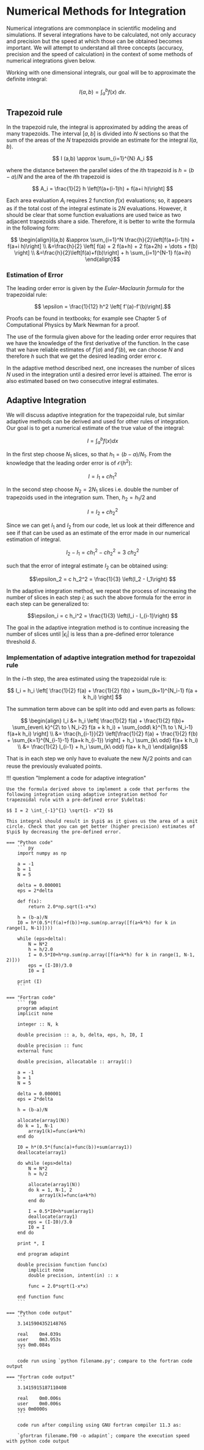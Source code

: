 # Numerical Methods for Integration

Numerical integrations are commonplace in scientific modeling and simulations. If several integrations have to be calculated, not only accuracy and precision but the speed at which those can be obtained becomes important. We will attempt to understand all three concepts (accuracy, precision and the speed of calculation) in the context of some methods of numerical integrations given below.

Working with one dimensional integrals, our goal will be to approximate the definite integral:

$$ I(a, b) = \int_a^b f(x)\ dx. $$

## Trapezoid rule

In the trapezoid rule, the integral is approximated by adding the areas of many trapezoids. The interval $[a,b]$ is divided into $N$ sections so that the sum of the areas of the $N$ trapezoids provide an estimate for the integral $I(a,b)$.

$$ I (a,b) \approx \sum_{i=1}^{N} A_i $$

where the distance between the parallel sides of the $i$th trapezoid is $h = (b-a)/N$ and the area of the $i$th trapezoid is 

$$ A_i = \frac{1}{2} h \left[f(a+(i-1)h) + f(a+i h)\right] $$

Each area evaluation $A_i$ requires 2 function $f(x)$ evaluations; so, it appears as if the total cost of the integral estimate is $2N$ evaluations. However, it should be clear that some function evaluations are used twice as two adjacent trapezoids share a side. Therefore, it is better to write the formula in the following form:

$$ \begin{align}I(a,b) &\approx \sum_{i=1}^N \frac{h}{2}\left[f(a+(i-1)h) + f(a+i h)\right] \\
                       &=\frac{h}{2} \left[ f(a) + 2 f(a+h) + 2 f(a+2h) + \dots + f(b) \right]  \\
                       &=\frac{h}{2}\left[f(a)+f(b)\right] + h \sum_{i=1}^{N-1} f(a+ih)
\end{align}$$

### Estimation of Error

The leading order error is given by the *Euler-Maclaurin formula* for the trapezoidal rule:

$$ \epsilon = \frac{1}{12} h^2 \left[ f'(a)-f'(b)\right].$$

Proofs can be found in textbooks; for example see Chapter 5 of Computational Physics by Mark Newman for a proof. 

The use of the formula given above for the leading order error requires that we have the knowledge of the first derivative of the function. In the case that we have reliable estimates of $f'(a)$ and $f'(b)$, we can choose $N$ and therefore $h$ such that we get the desired leading order error $\epsilon$. 

In the adaptive method described next, one increases the number of slices $N$ used in the integration until a desired error level is attained. The error is also estimated based on two consecutive integral estimates.

## Adaptive Integration

We will discuss adaptive integration for the trapezoidal rule, but similar adaptive methods can be derived and used for other rules of integration. Our goal is to get a numerical estimate of the true value of the integral: 

$$ I = \int_{a}^{b} f(x) dx $$

In the first step choose $N_1$ slices, so that $h_1 = (b-a)/N_1$. From the knowledge that the leading order error is of $\mathcal{O}(h^2)$:

$$ I = I_1 + c h_1^2$$

In the second step choose $N_2 = 2 N_1$ slices i.e. double the number of trapezoids used in the integration sum. Then, $h_2 = h_1/2$ and

$$ I = I_2 + c h_2^2 $$

Since we can get $I_1$ and $I_2$ from our code, let us look at their difference and see if that can be used as an estimate of the error made in our numerical estimation of integral.

$$I_2 - I_1 = c h_1^2 - c h_2^2 = 3\ c h_2^2$$

such that the error of integral estimate $I_2$ can be obtained using:

$$\epsilon_2 = c h_2^2 = \frac{1}{3} \left(I_2 - I_1\right) $$

In the adaptive integration method, we repeat the process of increasing the number of slices in each step $i$; as such the above formula for the error in each step can be generalized to:

$$\epsilon_i = c h_i^2 = \frac{1}{3} \left(I_i - I_{i-1}\right) $$

The goal in the adaptive integration method is to continue increasing the number of slices until $|\epsilon_i|$ is less than a pre-defined error tolerance threshold $\delta$.

### Implementation of adaptive integration method for trapezoidal rule

In the $i-$th step, the area estimated using the trapezoidal rule is:

$$ I_i = h_i \left[ \frac{1}{2} f(a) + \frac{1}{2} f(b) + \sum_{k=1}^{N_i-1} f(a + k h_i) \right] $$

The summation term above can be split into odd and even parts as follows:

$$ \begin{align} I_i &= h_i \left[ \frac{1}{2} f(a) + \frac{1}{2} f(b)+ \sum_{even\ k}^{2\ to \ N_i-2} f(a + k h_i)  + \sum_{odd\ k}^{1\ to \ N_i-1} f(a+k h_i)  \right] \\
                    &= \frac{h_{i-1}}{2} \left[\frac{1}{2} f(a) + \frac{1}{2} f(b) + \sum_{k=1}^{N_{i-1}-1} f(a+k h_{i-1}) \right] + h_i \sum_{k\ odd} f(a+ k h_i) \\
                    &= \frac{1}{2} I_{i-1} + h_i \sum_{k\ odd} f(a+ k h_i) \end{align}$$

That is in each step we only have to evaluate the new $N_i/2$ points and can reuse the previously evaluated points.

!!! question "Implement a code for adaptive integration"

    Use the formula derived above to implement a code that performs the following integration using adaptive integration method for trapezoidal rule with a pre-defined error $\delta$:

    $$ I = 2 \int_{-1}^{1} \sqrt{1- x^2} $$

    This integral should result in $\pi$ as it gives us the area of a unit circle. Check that you can get better (higher precision) estimates of $\pi$ by decreasing the pre-defined error.

    === "Python code" 
        ``` py
        import numpy as np

        a = -1
        b = 1
        N = 5

        delta = 0.000001
        eps = 2*delta
        
        def f(x):
            return 2.0*np.sqrt(1-x*x)

        h = (b-a)/N
        I0 = h*(0.5*(f(a)+f(b))+np.sum(np.array([f(a+k*h) for k in range(1, N-1)])))

        while (eps>delta):
            N = N*2
            h = h/2.0
            I = 0.5*I0+h*np.sum(np.array([f(a+k*h) for k in range(1, N-1, 2)]))
            eps = (I-I0)/3.0
            I0 = I

        print (I)
        ```

    === "Fortran code"
        ``` f90
        program adapint
        implicit none
    
        integer :: N, k
    
        double precision :: a, b, delta, eps, h, I0, I
    
        double precision :: func
        external func
    
        double precision, allocatable :: array1(:)
    
        a = -1
        b = 1
        N = 5
    
        delta = 0.000001
        eps = 2*delta
    
        h = (b-a)/N
    
        allocate(array1(N))
        do k = 1, N-1
            array1(k)=func(a+k*h)
        end do
    
        I0 = h*(0.5*(func(a)+func(b))+sum(array1))
        deallocate(array1)
    
        do while (eps>delta)
            N = N*2
            h = h/2
        
            allocate(array1(N))
            do k = 1, N-1, 2
                array1(k)=func(a+k*h)
            end do
        
            I = 0.5*I0+h*sum(array1)
            deallocate(array1)
            eps = (I-I0)/3.0
            I0 = I
        end do
    
        print *, I

        end program adapint

        double precision function func(x)
            implicit none
            double precision, intent(in) :: x

            func = 2.0*sqrt(1-x*x)

        end function func
        ```
    
    === "Python code output"
        ```
        3.1415904352148765

        real	0m4.039s
        user	0m3.953s
        sys	0m0.084s
        ```
        
        code run using `python filename.py'; compare to the fortran code output

    === "Fortran code output"
        ```
        3.1415915187110408     

        real	0m0.006s
        user	0m0.006s
        sys	0m0000s
        ```

        code run after compiling using GNU fortran compiler 11.3 as:

        `gfortran filename.f90 -o adapint`; compare the execution speed with python code output



